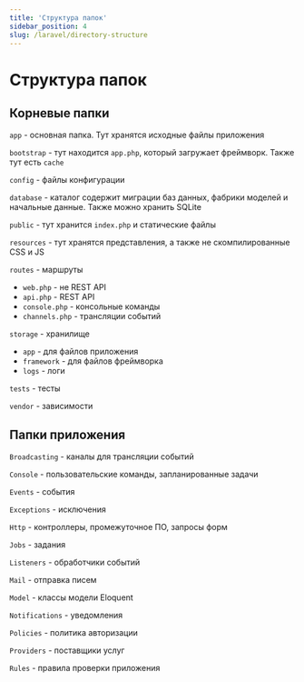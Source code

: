 ```yaml
---
title: 'Структура папок'
sidebar_position: 4
slug: /laravel/directory-structure
---
```


# Структура папок

## Корневые папки

`app` - основная папка. Тут хранятся исходные файлы приложения

`bootstrap` - тут находится `app.php`, который загружает фреймворк. Также тут есть `cache`

`config` - файлы конфигурации

`database` - каталог содержит миграции баз данных, фабрики моделей и начальные данные.
Также можно хранить SQLite

`public` - тут хранится `index.php` и статические файлы

`resources` - тут хранятся представления, а также не скомпилированные CSS и JS

`routes` - маршруты
- `web.php` - не REST API
- `api.php` - REST API
- `console.php` - консольные команды
- `channels.php` - трансляции событий

`storage` - хранилище
- `app` - для файлов приложения
- `framework` - для файлов фреймворка
- `logs` - логи

`tests` - тесты

`vendor` - зависимости

## Папки приложения
`Broadcasting` - каналы для трансляции событий

`Console` - пользовательские команды, запланированные задачи

`Events` - события

`Exceptions` - исключения

`Http` - контроллеры, промежуточное ПО, запросы форм

`Jobs` - задания

`Listeners` - обработчики событий

`Mail` - отправка писем

`Model` - классы модели Eloquent

`Notifications` - уведомления

`Policies` - политика авторизации

`Providers` - поставщики услуг

`Rules` - правила проверки приложения
